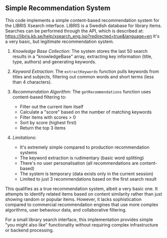 
## Simple Recommendation System

This code implements a simple content-based recommendation system for the
LIBRIS Xsearch interface. LIBRIS is a Swedish database for library items.
Searches can be performed through the API, which is described at:
https://libris.kb.se/help/xsearch_eng.jsp?redirected=true&language=en
It's a very basic, but legitimate recommendation system.

1. *Knowledge Base Collection*: The system stores the last 50 search results
   in a "knowledgeBase" array, extracting key information (title, type, authors)
   and generating keywords.

2. *Keyword Extraction*: The `extractKeywords` function pulls keywords from
   titles and subjects, filtering out common words and short terms (less than 4
   characters).

3. *Recommendation Algorithm*: The `getRecommendations` function uses
   content-based filtering to:
   - Filter out the current item itself
   - Calculate a "score" based on the number of matching keywords
   - Filter items with scores > 0
   - Sort by score (highest first)
   - Return the top 3 items

4. *Limitations*:
   - It's extremely simple compared to production recommendation systems
   - The keyword extraction is rudimentary (basic word splitting)
   - There's no user personalisation (all recommendations are content-based)
   - The system is temporary (data exists only in the current session)
   - Limited to just 3 recommendations based on the first search result

This qualifies as a true recommendation system, albeit a very basic one. It attempts
to identify related items based on content similarity rather than just showing random
or popular items. However, it lacks sophistication compared to commercial recommendation
engines that use more complex algorithms, user behaviour data, and collaborative filtering.

For a small library search interface, this implementation provides simple "you might
also like" functionality without requiring complex infrastructure or backend processing.
